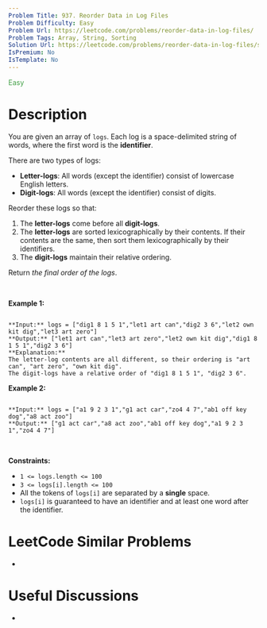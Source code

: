 ```yaml
---
Problem Title: 937. Reorder Data in Log Files
Problem Difficulty: Easy
Problem Url: https://leetcode.com/problems/reorder-data-in-log-files/
Problem Tags: Array, String, Sorting
Solution Url: https://leetcode.com/problems/reorder-data-in-log-files/solution/
IsPremium: No
IsTemplate: No
---
```


<span style="color: rgb(67, 160, 71);">Easy</span>

# Description

You are given an array of `logs`. Each log is a space-delimited string of words, where the first word is the **identifier**.


There are two types of logs:


* **Letter-logs**: All words (except the identifier) consist of lowercase English letters.
* **Digit-logs**: All words (except the identifier) consist of digits.


Reorder these logs so that:


1. The **letter-logs** come before all **digit-logs**.
2. The **letter-logs** are sorted lexicographically by their contents. If their contents are the same, then sort them lexicographically by their identifiers.
3. The **digit-logs** maintain their relative ordering.


Return *the final order of the logs*.


 


**Example 1:**



```

**Input:** logs = ["dig1 8 1 5 1","let1 art can","dig2 3 6","let2 own kit dig","let3 art zero"]
**Output:** ["let1 art can","let3 art zero","let2 own kit dig","dig1 8 1 5 1","dig2 3 6"]
**Explanation:**
The letter-log contents are all different, so their ordering is "art can", "art zero", "own kit dig".
The digit-logs have a relative order of "dig1 8 1 5 1", "dig2 3 6".

```

**Example 2:**



```

**Input:** logs = ["a1 9 2 3 1","g1 act car","zo4 4 7","ab1 off key dog","a8 act zoo"]
**Output:** ["g1 act car","a8 act zoo","ab1 off key dog","a1 9 2 3 1","zo4 4 7"]

```

 


**Constraints:**


* `1 <= logs.length <= 100`
* `3 <= logs[i].length <= 100`
* All the tokens of `logs[i]` are separated by a **single** space.
* `logs[i]` is guaranteed to have an identifier and at least one word after the identifier.




# LeetCode Similar Problems

- []()

# Useful Discussions

- []()
